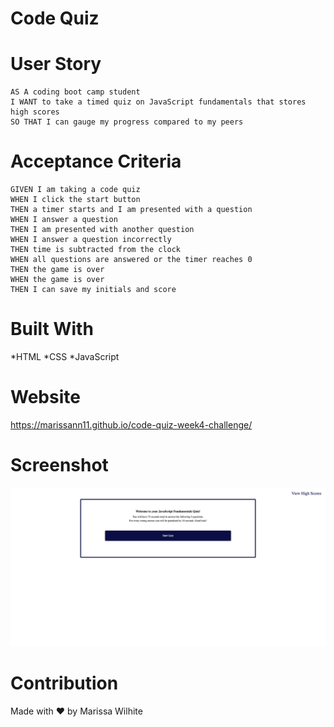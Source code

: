 # Code Quiz

# User Story
```
AS A coding boot camp student
I WANT to take a timed quiz on JavaScript fundamentals that stores high scores
SO THAT I can gauge my progress compared to my peers
```

# Acceptance Criteria
```
GIVEN I am taking a code quiz
WHEN I click the start button
THEN a timer starts and I am presented with a question
WHEN I answer a question
THEN I am presented with another question
WHEN I answer a question incorrectly
THEN time is subtracted from the clock
WHEN all questions are answered or the timer reaches 0
THEN the game is over
WHEN the game is over
THEN I can save my initials and score
```

# Built With

*HTML
*CSS
*JavaScript

# Website

https://marissann11.github.io/code-quiz-week4-challenge/

# Screenshot

![ScreenShot](./assets/final-screenshot.png?raw=true "Screenshot")

# Contribution

Made with ♥ by Marissa Wilhite